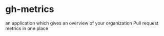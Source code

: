 # gh-metrics
an application which gives an overview of your organization Pull request metrics in one place
